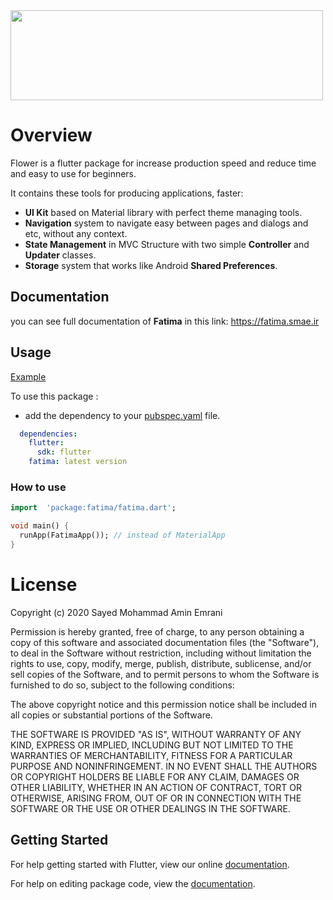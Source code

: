 <img src="https://github.com/smae1993/flower/raw/master/images/logo.png" height="144em" width="500em" />

# Overview

Flower is a flutter package for increase production speed and reduce time and easy to use for beginners.

It contains these tools for producing applications, faster:

 - **UI Kit** based on Material library with perfect theme managing tools.
 -  **Navigation** system to navigate easy between pages and dialogs and etc, without any context.
 - **State Management** in MVC Structure with  two simple **Controller** and **Updater** classes.
 - **Storage** system that works like Android **Shared Preferences**.

## Documentation
you can see full documentation of **Fatima** in this link:
https://fatima.smae.ir

## Usage

[Example](https://github.com/smae1993/fatima/blob/master/example/lib/main.dart)

To use this package :

* add the dependency to your [pubspec.yaml](https://github.com/smae1993/fatima/blob/master/example/pubspec.yaml) file.

```yaml
  dependencies:
    flutter:
      sdk: flutter
    fatima: latest version
```

### How to use

```dart
import  'package:fatima/fatima.dart';

void main() {
  runApp(FatimaApp()); // instead of MaterialApp
}

```

# License
Copyright (c) 2020 Sayed Mohammad Amin Emrani

Permission is hereby granted, free of charge, to any person obtaining a copy
of this software and associated documentation files (the "Software"), to deal
in the Software without restriction, including without limitation the rights
to use, copy, modify, merge, publish, distribute, sublicense, and/or sell
copies of the Software, and to permit persons to whom the Software is
furnished to do so, subject to the following conditions:

The above copyright notice and this permission notice shall be included in all
copies or substantial portions of the Software.

THE SOFTWARE IS PROVIDED "AS IS", WITHOUT WARRANTY OF ANY KIND, EXPRESS OR
IMPLIED, INCLUDING BUT NOT LIMITED TO THE WARRANTIES OF MERCHANTABILITY,
FITNESS FOR A PARTICULAR PURPOSE AND NONINFRINGEMENT. IN NO EVENT SHALL THE
AUTHORS OR COPYRIGHT HOLDERS BE LIABLE FOR ANY CLAIM, DAMAGES OR OTHER
LIABILITY, WHETHER IN AN ACTION OF CONTRACT, TORT OR OTHERWISE, ARISING FROM,
OUT OF OR IN CONNECTION WITH THE SOFTWARE OR THE USE OR OTHER DEALINGS IN THE
SOFTWARE.


## Getting Started

For help getting started with Flutter, view our online [documentation](https://flutter.io/).

For help on editing package code, view the [documentation](https://flutter.io/developing-packages/).